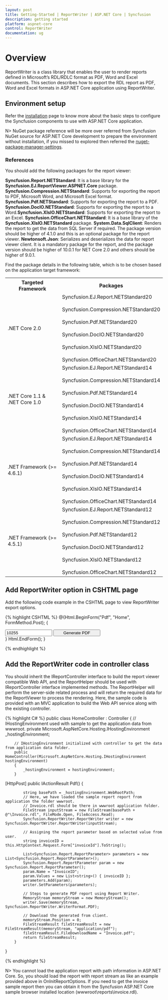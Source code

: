 ```yaml
---
layout: post
title: Getting-Started | ReportWriter | ASP.NET Core | Syncfusion
description: getting started
platform: aspnet-core
control: ReportWriter
documentation: ug
---
```


# Overview

ReportWriter is a class library that enables the user to render reports defined in Microsoft’s RDL/RDLC format as PDF, Word and Excel documents. This section describes how to export the RDL report as PDF, Word and Excel formats in ASP.NET Core application using ReportWriter.


## Environment setup
Refer the [installation](/aspnet-core/installation) page to know more about the basic steps to configure the Syncfusion components to use with ASP.NET Core application. 

N> NuGet package reference will be more over referred from Syncfusion NuGet source for ASP.NET Core development to prepare the environment without installation, if you missed to explored then referred the [nuget-package-manager-settings](/aspnet-core/installation#nuget-package-manager-settings).

### References
You should add the following packages for the report viewer:

**Syncfusion.Report.NETStandard**: It is a base library for the **Syncfusion.EJ.ReportViewer.ASPNET.Core**  package.
**Syncfusion.Compression.NETStandard**: Supports for exporting the report to PDF, Microsoft Word, and Microsoft Excel format.
**Syncfusion.Pdf.NETStandard**: Supports for exporting the report to a PDF.
**Syncfusion.DocIO.NETStandard**: Supports for exporting the report to a Word.**Syncfusion.XlsIO.NETStandard**: Supports for exporting the report to an Excel.
**Syncfusion.OfficeChart.NETStandard**: It is a base library of the **Syncfusion.XlsIO.NETStandard** package.
**System.Data.SqlClient**: Renders the report to get the data from SQL Server if required. The package version should be higher of 4.1.0 and this is an optional package for the report viewer.
**Newtonsoft.Json**: Serializes and deserializes the data for report viewer client. It is a mandatory package for the report, and the package version should be higher of 10.0.1 for NET Core 2.0 and others should be higher of 9.0.1.

Find the package details in the following table, which is to be chosen based on the application target framework:

<table>
<tr>
<th>
Targeted Framework</th>
<th>
Packages
</th>
</tr>
<tr>
<td>.NET Core 2.0 </td>
<td>
Syncfusion.EJ.Report.NETStandard20<br/><br/>
Syncfusion.Compression.NETStandard20<br/><br/>
Syncfusion.Pdf.NETStandard20<br/><br/>
Syncfusion.DocIO.NETStandard20<br/><br/>
Syncfusion.XlsIO.NETStandard20<br/><br/>
Syncfusion.OfficeChart.NETStandard20
</td></tr>
<tr>
<td>
.NET Core 1.1 & .NET Core 1.0 </td>
<td>
Syncfusion.EJ.Report.NETStandard14<br/><br/>
Syncfusion.Compression.NETStandard14<br/><br/>
Syncfusion.Pdf.NETStandard14<br/><br/>
Syncfusion.DocIO.NETStandard14<br/><br/>
Syncfusion.XlsIO.NETStandard14<br/><br/>
Syncfusion.OfficeChart.NETStandard14
</td></tr>
<tr>
<td>
.NET Framework (>= 4.6.1) </td>
<td>
Syncfusion.EJ.Report.NETStandard14<br/><br/>
Syncfusion.Compression.NETStandard14<br/><br/>
Syncfusion.Pdf.NETStandard14<br/><br/>
Syncfusion.DocIO.NETStandard14<br/><br/>
Syncfusion.XlsIO.NETStandard14<br/><br/>
Syncfusion.OfficeChart.NETStandard14
</td></tr>
<tr>
<td>
.NET Framework (>= 4.5.1) </td>
<td>
Syncfusion.EJ.Report.NETStandard12<br/><br/>
Syncfusion.Compression.NETStandard12<br/><br/>
Syncfusion.Pdf.NETStandard12<br/><br/>
Syncfusion.DocIO.NETStandard12<br/><br/>
Syncfusion.XlsIO.NETStandard12<br/><br/>
Syncfusion.OfficeChart.NETStandard12
</td>
</tr>
</table>


## Add ReportWriter option in CSHTML page

Add the following code example in the CSHTML page to view ReportWriter export options.

{% highlight CSHTML %}
@{Html.BeginForm("Pdf", "Home", FormMethod.Post);
    {
<div>
    <input name="invoiceId" value="10255" style="width: 150px;" />
    <input type="submit" value="Generate PDF" style="width: 150px;" />

</div>
        }
        Html.EndForm();
    }

{% endhighlight %}


## Add the ReportWriter code in controller class
You should inherit the IReportController interface to build the report viewer compatible Web API, and the ReportHelper should be used with IReportController interface implemented methods. The ReportHelper will perform the server-side related process and will return the required data for the ReportViewer to process the rendering. Here, the sample code is provided with an MVC application to build the Web API service along with the existing controller.

{% highlight C# %}
public class HomeController : Controller
    {
        // IHostingEnvironment used with sample to get the application data from wwwroot.
        private Microsoft.AspNetCore.Hosting.IHostingEnvironment _hostingEnvironment;

        // IHostingEnvironment initialized with controller to get the data from application data folder.
        public HomeController(Microsoft.AspNetCore.Hosting.IHostingEnvironment hostingEnvironment)
        {
            _hostingEnvironment = hostingEnvironment;
        }

[HttpPost]
        public IActionResult Pdf()
        {

            string basePath = _hostingEnvironment.WebRootPath;
            // Here, we have loaded the sample report report from application the folder wwwroot. 
            // Invoice.rdl should be there in wwwroot application folder.
            FileStream inputStream = new FileStream(basePath + @"\Invoice.rdl", FileMode.Open, FileAccess.Read);
            Syncfusion.ReportWriter.ReportWriter writer = new Syncfusion.ReportWriter.ReportWriter(inputStream);

            // Assigning the report parameter based on selected value from user.
            string invoiceID = this.HttpContext.Request.Form["invoiceId"].ToString();

            List<Syncfusion.Report.ReportParameter> parameters = new List<Syncfusion.Report.ReportParameter>();
            Syncfusion.Report.ReportParameter param = new Syncfusion.Report.ReportParameter();
            param.Name = "InvoiceID";
            param.Values = new List<string>() { invoiceID };
            parameters.Add(param);
            writer.SetParameters(parameters);

            // Steps to generate PDF report using Report Writer.
            MemoryStream memoryStream = new MemoryStream();
            writer.Save(memoryStream, Syncfusion.ReportWriter.WriterFormat.PDF);

            // Download the generated from client.
            memoryStream.Position = 0;
            FileStreamResult fileStreamResult = new FileStreamResult(memoryStream, "application/pdf");
            fileStreamResult.FileDownloadName = "Invoice.pdf";
            return fileStreamResult;
        }
}

{% endhighlight %}

N> You cannot load the application report with path information in ASP.NET Core. So, you should load the report with report stream as like an example provided above in OnInitReportOptions. If you need to get the invoice sample report then you can obtain it from the Syncfusion ASP.NET Core sample browser installed location (wwwroot\reports\invoice.rdl).
